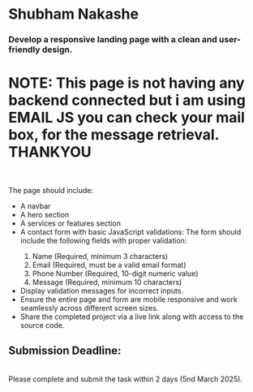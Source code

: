# Shubham Nakashe
### Develop a responsive landing page with a clean and user-friendly design.

# NOTE: This page is not having any backend connected but i am using EMAIL JS you can check your mail box, for the message retrieval. THANKYOU
<br>

The page should include:
<ul>
  <li>
  A navbar
  </li>
  
  <li> 
	A hero section
  </li>
	
 
  <li>
  A services or features section  
  </li>
  
  <li> 
	A contact form with basic JavaScript validations:
	The form should include the following fields with proper validation:
  </li>
  <ol>
  
  <li> 
	Name (Required, minimum 3 characters)
  </li>
  <li>
	Email (Required, must be a valid email format)
  </li>
  <li>
	Phone Number (Required, 10-digit numeric value)
  </li>
  
  <li>
	Message (Required, minimum 10 characters)
  </li>
  </ol>
<li>
Display validation messages for incorrect inputs.
</li>
<li>
Ensure the entire page and form are mobile responsive and work seamlessly across different screen sizes.
</li>
<li>
Share the completed project via a live link along with access to the source code.
</li>
</ul>

## Submission Deadline:
<br>
Please complete and submit the task within 2 days (5nd March 2025).
